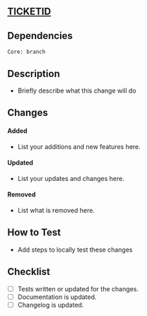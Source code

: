 <!-- Copy the TICKETID for this task from Jira and add it to the PR name in brackets -->
<!-- PR name should look like: [TICKETID] My Pull Request -->

<!-- Add link for the ticket here editing the TICKETID-->

## [TICKETID](https://ready-player-me.atlassian.net/browse/TICKETID)

<!-- Replace the branch with the dependency, if no dependency is required than set this to develop -->
## Dependencies
```Package
Core: branch
```

## Description

-   Briefly describe what this change will do

<!-- Fill the section below with Added, Updated and Removed information. -->
<!-- If there is no item under one of the lists remove it's title. -->

## Changes

#### Added

-   List your additions and new features here.

#### Updated

-   List your updates and changes here.

#### Removed

-   List what is removed here.

<!-- Testability -->

## How to Test

-   Add steps to locally test these changes

<!-- Update your progress with the task here -->

## Checklist

-   [ ] Tests written or updated for the changes.
-   [ ] Documentation is updated.
-   [ ] Changelog is updated.

<!--- Remember to copy the Changes Section into the commit message when you close the PR -->
